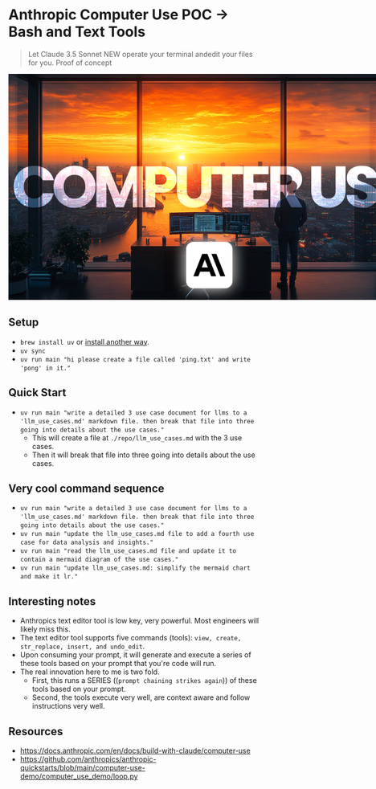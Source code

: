 # Anthropic Computer Use POC -> Bash and Text Tools
> Let Claude 3.5 Sonnet NEW operate your terminal andedit your files for you.
> Proof of concept

<img src="./images/computer_use.png" alt="anthropic-computer-use" style="max-width: 800px;">

## Setup
- `brew install uv` or [install another way](https://docs.astral.sh/uv/getting-started/installation/#pypi).
- `uv sync`
- `uv run main "hi please create a file called 'ping.txt' and write 'pong' in it."`

## Quick Start
- `uv run main "write a detailed 3 use case document for llms to a 'llm_use_cases.md' markdown file. then break that file into three going into details about the use cases."`
  - This will create a file at `./repo/llm_use_cases.md` with the 3 use cases.
  - Then it will break that file into three going into details about the use cases.

## Very cool command sequence
- `uv run main "write a detailed 3 use case document for llms to a 'llm_use_cases.md' markdown file. then break that file into three going into details about the use cases."`
- `uv run main "update the llm_use_cases.md file to add a fourth use case for data analysis and insights."`
- `uv run main "read the llm_use_cases.md file and update it to contain a mermaid diagram of the use cases."`
- `uv run main "update llm_use_cases.md: simplify the mermaid chart and make it lr."`

## Interesting notes
- Anthropics text editor tool is low key, very powerful. Most engineers will likely miss this.
- The text editor tool supports five commands (tools): `view, create, str_replace, insert, and undo_edit`.
- Upon consuming your prompt, it will generate and execute a series of these tools based on your prompt that you're code will run.
- The real innovation here to me is two fold.
  - First, this runs a SERIES ((`prompt chaining strikes again`)) of these tools based on your prompt.
  - Second, the tools execute very well, are context aware and follow instructions very well.

## Resources
- https://docs.anthropic.com/en/docs/build-with-claude/computer-use
- https://github.com/anthropics/anthropic-quickstarts/blob/main/computer-use-demo/computer_use_demo/loop.py